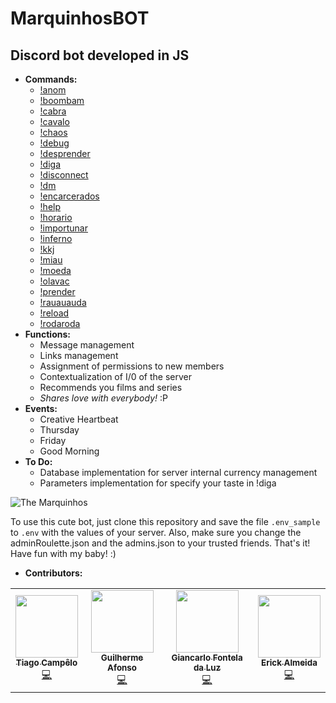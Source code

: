 # MarquinhosBOT
## Discord bot developed in JS

- **Commands:**
	- [!anom](commands/anom.js)
	- [!boombam](commands/boombam.js)
	- [!cabra](commands/cabra.js)
	- [!cavalo](commands/cavalo.js)
	- [!chaos](commands/chaos.js)
	- [!debug](commands/debug.js)
	- [!desprender](commands/desprender.js)
	- [!diga](commands/diga.js)
	- [!disconnect](commands/disconnect.js)
	- [!dm](commands/dm.js)
	- [!encarcerados](commands/encarcerados.js)
	- [!help](commands/help.js)
	- [!horario](commands/horario.js)
	- [!importunar](commands/importunar.js)
	- [!inferno](commands/inferno.js)
	- [!kkj](commands/kkj.js)
	- [!miau](commands/miau.js)
	- [!moeda](commands/moeda.js)
	- [!olavac](commands/olavac.js)
	- [!prender](commands/prender.js)
	- [!rauauauda](commands/rauauauda.js)
	- [!reload](commands/reload.js)
	- [!rodaroda](commands/rodaroda.js)
- **Functions:**
	- Message management
	- Links management
	- Assignment of permissions to new members
	- Contextualization of I/0 of the server
	- Recommends you films and series
	- *Shares love with everybody!* :P
- **Events:**
	- Creative Heartbeat
	- Thursday
	- Friday
	- Good Morning
- **To Do:**
	- Database implementation for server internal currency management
	- Parameters implementation for specify your taste in !diga
	
![The Marquinhos](https://i.imgur.com/KtfKQ5h.jpg)

To use this cute bot, just clone this repository and save the file ``.env_sample`` to ``.env`` with the values of your server. Also, make sure you change the adminRoulette.json and the admins.json to your trusted friends. That's it!
Have fun with my baby! :)

- **Contributors:**
<table>
	<tr>
		<td align="center">
			<a href="https://github.com/tiago-ds">
				<img src="https://avatars.githubusercontent.com/u/42779343?v=3?s=100" width="100px;" alt=""/>
				<br />
				<sub>
					<b>Tiago Campêlo</b>
				</sub>
			</a>
			<br />
			<a href="https://github.com/tiago-ds/Public-MarquinhosBOT/commits?author=tiago-ds" title="Code">💻</a>
		</td>
		<td align="center">
			<a href="https://github.com/guilhermeasper">
				<img src="https://avatars.githubusercontent.com/u/18534480?v=3?s=100" width="100px;" alt=""/>
				<br />
				<sub>
					<b>Guilherme Afonso</b>
				</sub>
			</a>
			<br />
			<a href="https://github.com/tiago-ds/Public-MarquinhosBOT/commits?author=guilhermeasper" title="Code">💻</a>
		</td>
		<td align="center">
			<a href="https://github.com/Giancarl021">
				<img src="https://avatars.githubusercontent.com/u/44367174?v=3?s=100" width="100px;" alt=""/>
				<br />
				<sub>
					<b>Giancarlo Fontela da Luz</b>
				</sub>
			</a>
			<br />
			<a href="https://github.com/tiago-ds/Public-MarquinhosBOT/commits?author=Giancarl021" title="Code">💻</a>
		</td>
		<td align="center">
			<a href="https://github.com/Erick2280">
				<img src="https://avatars.githubusercontent.com/u/5215968?v=3?s=100" width="100px;" alt=""/>
				<br />
				<sub>
					<b>Erick Almeida</b>
				</sub>
			</a>
			<br />
			<a href="https://github.com/tiago-ds/Public-MarquinhosBOT/commits?author=Erick2280" title="Code">💻</a>
		</td>
	</tr>
</table>
